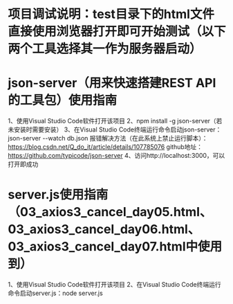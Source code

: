 # 项目调试说明：test目录下的html文件直接使用浏览器打开即可开始测试（以下两个工具选择其一作为服务器启动）

# json-server（用来快速搭建REST API的工具包）使用指南
1、使用Visual Studio Code软件打开该项目
2、npm install -g json-server（若未安装时需要安装）
3、在Visual Studio Code终端运行命令启动json-server： json-server --watch db.json
报错解决方法（在此系统上禁止运行脚本）：https://blog.csdn.net/Q_do_it/article/details/107785076
github地址：https://github.com/typicode/json-server
4、访问http://localhost:3000，可以打开即成功

# server.js使用指南（03_axios3_cancel_day05.html、03_axios3_cancel_day06.html、03_axios3_cancel_day07.html中使用到）
1、使用Visual Studio Code软件打开该项目
2、在Visual Studio Code终端运行命令启动server.js：node server.js
